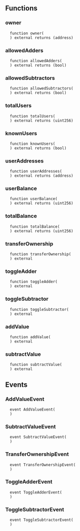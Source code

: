 


## Functions
### owner
```solidity
  function owner(
  ) external returns (address)
```




### allowedAdders
```solidity
  function allowedAdders(
  ) external returns (bool)
```




### allowedSubtractors
```solidity
  function allowedSubtractors(
  ) external returns (bool)
```




### totalUsers
```solidity
  function totalUsers(
  ) external returns (uint256)
```




### knownUsers
```solidity
  function knownUsers(
  ) external returns (bool)
```




### userAddresses
```solidity
  function userAddresses(
  ) external returns (address)
```




### userBalance
```solidity
  function userBalance(
  ) external returns (uint256)
```




### totalBalance
```solidity
  function totalBalance(
  ) external returns (uint256)
```




### transferOwnership
```solidity
  function transferOwnership(
  ) external
```




### toggleAdder
```solidity
  function toggleAdder(
  ) external
```




### toggleSubtractor
```solidity
  function toggleSubtractor(
  ) external
```




### addValue
```solidity
  function addValue(
  ) external
```




### subtractValue
```solidity
  function subtractValue(
  ) external
```




## Events
### AddValueEvent
```solidity
  event AddValueEvent(
  )
```



### SubtractValueEvent
```solidity
  event SubtractValueEvent(
  )
```



### TransferOwnershipEvent
```solidity
  event TransferOwnershipEvent(
  )
```



### ToggleAdderEvent
```solidity
  event ToggleAdderEvent(
  )
```



### ToggleSubtractorEvent
```solidity
  event ToggleSubtractorEvent(
  )
```




